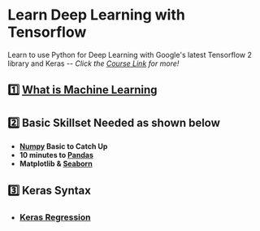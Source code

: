 # Learn Deep Learning with Tensorflow
Learn to use Python for Deep Learning with Google's latest Tensorflow 2 library and Keras -- *Click the [Course Link](https://www.udemy.com/course/complete-tensorflow-2-and-keras-deep-learning-bootcamp/) for more!*
## :one: [What is Machine Learning](https://github.com/xipengchen/Learn-Deep-Learning-with-Tensorflow/blob/master/machine_learning_notes.md)

## :two: Basic Skillset Needed as shown below
- **[Numpy](https://github.com/xipengchen/Learn-Deep-Learning-with-Tensorflow/blob/master/NumPy-Quick-Catch-Up.ipynb) Basic to Catch Up**
- **10 minutes to [Pandas](https://pandas.pydata.org/pandas-docs/stable/getting_started/10min.html)**
- **Matplotlib & [Seaborn](https://github.com/xipengchen/Learn-Deep-Learning-with-Tensorflow/blob/master/Seaborn-Basics.ipynb)**

## :three: Keras Syntax

* <h3><a href="url">Keras Regression</a></h3>
